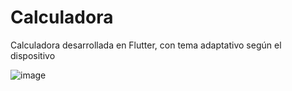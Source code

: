# Calculadora

Calculadora desarrollada en Flutter, con tema adaptativo según el dispositivo

![image](image.gif)